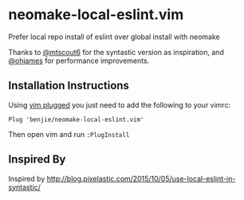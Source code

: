 # neomake-local-eslint.vim

Prefer local repo install of eslint over global install with neomake

Thanks to [@mtscout6](https://github.com/mtscout6) for the syntastic version as
inspiration, and [@ohjames](https://github.com/ohjames) for performance
improvements.

Installation Instructions
-------------------------

Using [vim plugged](https://github.com/junegunn/vim-plug) you just need to add the following to your vimrc:

```
Plug 'benjie/neomake-local-eslint.vim'
```

Then open vim and run `:PlugInstall`

Inspired By
-----------

Inspired by http://blog.pixelastic.com/2015/10/05/use-local-eslint-in-syntastic/
